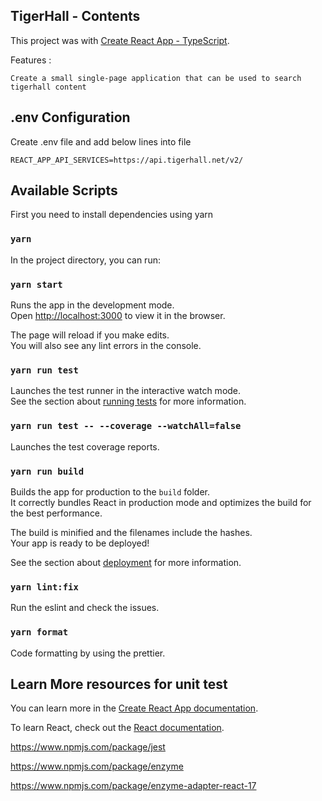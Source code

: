 ## TigerHall - Contents

This project was with [Create React App - TypeScript](https://create-react-app.dev/docs/getting-started/#creating-a-typescript-app).

Features :

```
Create a small single-page application that can be used to search tigerhall content
```

## .env Configuration

Create .env file and add below lines into file

```
REACT_APP_API_SERVICES=https://api.tigerhall.net/v2/
```

## Available Scripts

First you need to install dependencies using yarn

### `yarn`

In the project directory, you can run:

### `yarn start`

Runs the app in the development mode.<br>
Open [http://localhost:3000](http://localhost:3000) to view it in the browser.

The page will reload if you make edits.<br>
You will also see any lint errors in the console.

### `yarn run test`

Launches the test runner in the interactive watch mode.<br>
See the section about [running tests](https://facebook.github.io/create-react-app/docs/running-tests) for more information.

### `yarn run test -- --coverage --watchAll=false`

Launches the test coverage reports.

### `yarn run build`

Builds the app for production to the `build` folder.<br>
It correctly bundles React in production mode and optimizes the build for the best performance.

The build is minified and the filenames include the hashes.<br>
Your app is ready to be deployed!

See the section about [deployment](https://facebook.github.io/create-react-app/docs/deployment) for more information.

### `yarn lint:fix`

Run the eslint and check the issues.

### `yarn format`

Code formatting by using the prettier.

## Learn More resources for unit test

You can learn more in the [Create React App documentation](https://facebook.github.io/create-react-app/docs/getting-started).

To learn React, check out the [React documentation](https://reactjs.org/).

https://www.npmjs.com/package/jest

https://www.npmjs.com/package/enzyme

https://www.npmjs.com/package/enzyme-adapter-react-17

